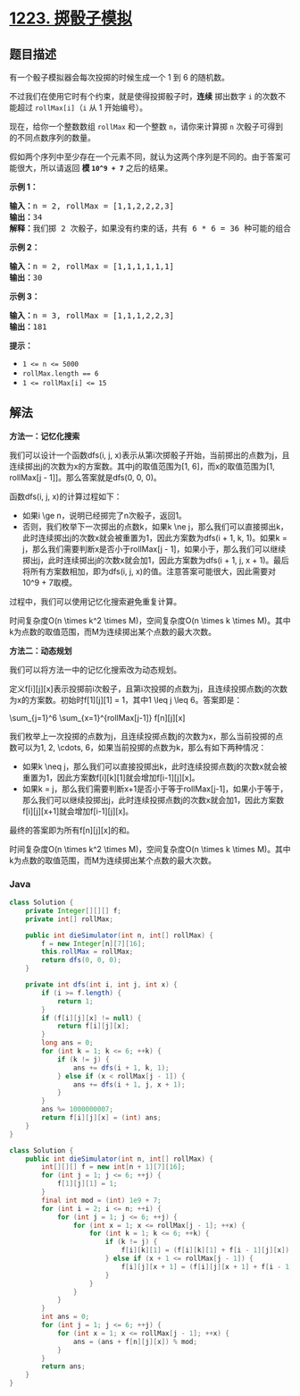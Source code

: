 # [1223. 掷骰子模拟](https://leetcode.cn/problems/dice-roll-simulation)

## 题目描述

<p>有一个骰子模拟器会每次投掷的时候生成一个 1 到 6 的随机数。</p>

<p>不过我们在使用它时有个约束，就是使得投掷骰子时，<strong>连续</strong> 掷出数字&nbsp;<code>i</code>&nbsp;的次数不能超过&nbsp;<code>rollMax[i]</code>（<code>i</code>&nbsp;从 1 开始编号）。</p>

<p>现在，给你一个整数数组&nbsp;<code>rollMax</code>&nbsp;和一个整数&nbsp;<code>n</code>，请你来计算掷&nbsp;<code>n</code>&nbsp;次骰子可得到的不同点数序列的数量。</p>

<p>假如两个序列中至少存在一个元素不同，就认为这两个序列是不同的。由于答案可能很大，所以请返回 <strong>模&nbsp;<code>10^9 + 7</code></strong>&nbsp;之后的结果。</p>

<p><strong>示例 1：</strong></p>

<pre><strong>输入：</strong>n = 2, rollMax = [1,1,2,2,2,3]
<strong>输出：</strong>34
<strong>解释：</strong>我们掷 2 次骰子，如果没有约束的话，共有 6 * 6 = 36 种可能的组合。但是根据 rollMax 数组，数字 1 和 2 最多连续出现一次，所以不会出现序列 (1,1) 和 (2,2)。因此，最终答案是 36-2 = 34。
</pre>

<p><strong>示例 2：</strong></p>

<pre><strong>输入：</strong>n = 2, rollMax = [1,1,1,1,1,1]
<strong>输出：</strong>30
</pre>

<p><strong>示例 3：</strong></p>

<pre><strong>输入：</strong>n = 3, rollMax = [1,1,1,2,2,3]
<strong>输出：</strong>181
</pre>

<p><strong>提示：</strong></p>

<ul>
	<li><code>1 &lt;= n &lt;= 5000</code></li>
	<li><code>rollMax.length == 6</code></li>
	<li><code>1 &lt;= rollMax[i] &lt;= 15</code></li>
</ul>

## 解法

**方法一：记忆化搜索**

我们可以设计一个函数dfs(i, j, x)表示从第i次掷骰子开始，当前掷出的点数为j，且连续掷出j的次数为x的方案数。其中j的取值范围为[1, 6]，而x的取值范围为[1, rollMax[j - 1]]。那么答案就是dfs(0, 0, 0)。

函数dfs(i, j, x)的计算过程如下：

-   如果i \ge n，说明已经掷完了n次骰子，返回1。
-   否则，我们枚举下一次掷出的点数k，如果k \ne j，那么我们可以直接掷出k，此时连续掷出j的次数x就会被重置为1，因此方案数为dfs(i + 1, k, 1)。如果k = j，那么我们需要判断x是否小于rollMax[j - 1]，如果小于，那么我们可以继续掷出j，此时连续掷出j的次数x就会加1，因此方案数为dfs(i + 1, j, x + 1)。最后将所有方案数相加，即为dfs(i, j, x)的值。注意答案可能很大，因此需要对10^9 + 7取模。

过程中，我们可以使用记忆化搜索避免重复计算。

时间复杂度O(n \times k^2 \times M)，空间复杂度O(n \times k \times M)。其中k为点数的取值范围，而M为连续掷出某个点数的最大次数。

**方法二：动态规划**

我们可以将方法一中的记忆化搜索改为动态规划。

定义f[i][j][x]表示投掷前i次骰子，且第i次投掷的点数为j，且连续投掷点数j的次数为x的方案数。初始时f[1][j][1] = 1，其中1 \leq j \leq 6。答案即是：


\sum_{j=1}^6 \sum_{x=1}^{rollMax[j-1]} f[n][j][x]


我们枚举上一次投掷的点数为j，且连续投掷点数j的次数为x，那么当前投掷的点数可以为1, 2, \cdots, 6，如果当前投掷的点数为k，那么有如下两种情况：

-   如果k \neq j，那么我们可以直接投掷出k，此时连续投掷点数j的次数x就会被重置为1，因此方案数f[i][k][1]就会增加f[i-1][j][x]。
-   如果k = j，那么我们需要判断x+1是否小于等于rollMax[j-1]，如果小于等于，那么我们可以继续投掷出j，此时连续投掷点数j的次数x就会加1，因此方案数f[i][j][x+1]就会增加f[i-1][j][x]。

最终的答案即为所有f[n][j][x]的和。

时间复杂度O(n \times k^2 \times M)，空间复杂度O(n \times k \times M)。其中k为点数的取值范围，而M为连续掷出某个点数的最大次数。

### **Java**

```java
class Solution {
    private Integer[][][] f;
    private int[] rollMax;

    public int dieSimulator(int n, int[] rollMax) {
        f = new Integer[n][7][16];
        this.rollMax = rollMax;
        return dfs(0, 0, 0);
    }

    private int dfs(int i, int j, int x) {
        if (i >= f.length) {
            return 1;
        }
        if (f[i][j][x] != null) {
            return f[i][j][x];
        }
        long ans = 0;
        for (int k = 1; k <= 6; ++k) {
            if (k != j) {
                ans += dfs(i + 1, k, 1);
            } else if (x < rollMax[j - 1]) {
                ans += dfs(i + 1, j, x + 1);
            }
        }
        ans %= 1000000007;
        return f[i][j][x] = (int) ans;
    }
}
```

```java
class Solution {
    public int dieSimulator(int n, int[] rollMax) {
        int[][][] f = new int[n + 1][7][16];
        for (int j = 1; j <= 6; ++j) {
            f[1][j][1] = 1;
        }
        final int mod = (int) 1e9 + 7;
        for (int i = 2; i <= n; ++i) {
            for (int j = 1; j <= 6; ++j) {
                for (int x = 1; x <= rollMax[j - 1]; ++x) {
                    for (int k = 1; k <= 6; ++k) {
                        if (k != j) {
                            f[i][k][1] = (f[i][k][1] + f[i - 1][j][x]) % mod;
                        } else if (x + 1 <= rollMax[j - 1]) {
                            f[i][j][x + 1] = (f[i][j][x + 1] + f[i - 1][j][x]) % mod;
                        }
                    }
                }
            }
        }
        int ans = 0;
        for (int j = 1; j <= 6; ++j) {
            for (int x = 1; x <= rollMax[j - 1]; ++x) {
                ans = (ans + f[n][j][x]) % mod;
            }
        }
        return ans;
    }
}
```
